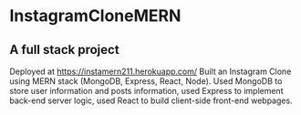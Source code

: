 # InstagramCloneMERN

## A full stack project
Deployed at https://instamern211.herokuapp.com/
Built an Instagram Clone using MERN stack (MongoDB, Express, React, Node).
Used MongoDB to store user information and posts information,
used Express to implement back-end server logic,
used React to build client-side front-end webpages.
